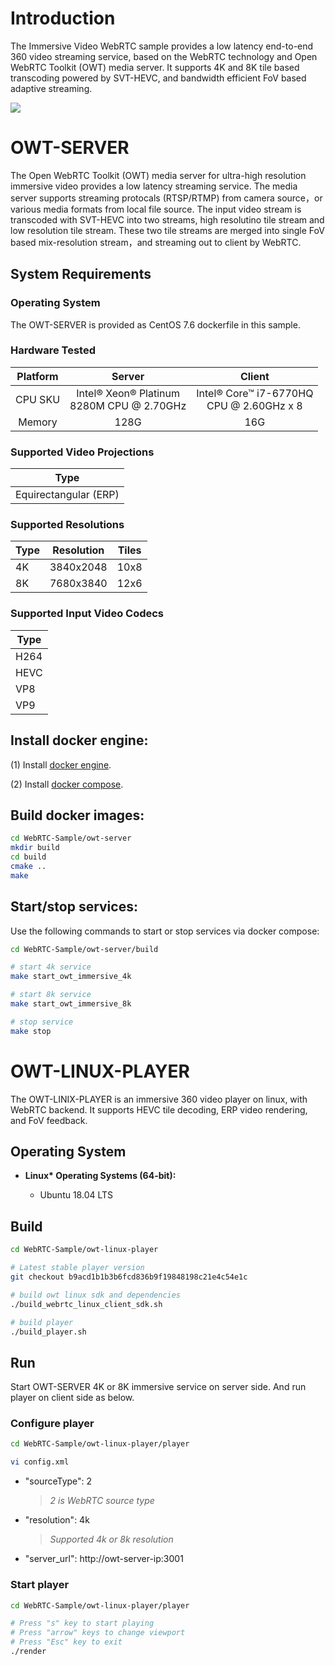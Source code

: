 
# Introduction

The Immersive Video WebRTC sample provides a low latency end-to-end 360 video streaming service, based on the WebRTC technology and Open WebRTC Toolkit (OWT) media server. It supports 4K and 8K tile based transcoding powered by SVT-HEVC, and bandwidth efficient FoV based adaptive streaming.

<img src="doc/intro.png">

# OWT-SERVER

The Open WebRTC Toolkit (OWT) media server for ultra-high resolution immersive video provides a low latency streaming service. The media server supports streaming protocals (RTSP/RTMP) from camera source，or various media formats from local file source. The input video stream is transcoded with SVT-HEVC into two streams, high resolutino tile stream and low resolution tile stream. These two tile streams are merged into single FoV based mix-resolution stream，and streaming out to client by WebRTC.

## System Requirements

### Operating System

The OWT-SERVER is provided as CentOS 7.6 dockerfile in this sample.

### Hardware Tested

| Platform | Server | Client |
|:----:|:----:|:----:|
| CPU SKU | Intel® Xeon® Platinum<br>8280M CPU @ 2.70GHz | Intel® Core™ i7-6770HQ<br>CPU @ 2.60GHz x 8 |
| Memory | 128G | 16G |

### Supported Video Projections

|Type|
|-----|
|Equirectangular (ERP)|

### Supported Resolutions

|Type|Resolution|Tiles|
|-----|-----|-----|
|4K|3840x2048|10x8|
|8K|7680x3840|12x6|

### Supported Input Video Codecs

|Type|
|-----|
|H264|
|HEVC|
|VP8|
|VP9|

## Install docker engine:

(1) Install [docker engine](https://docs.docker.com/install).

(2) Install [docker compose](https://docs.docker.com/compose/install).

## Build docker images:

```bash
cd WebRTC-Sample/owt-server
mkdir build
cd build
cmake ..
make
```

## Start/stop services:

Use the following commands to start or stop services via docker compose:

```bash
cd WebRTC-Sample/owt-server/build

# start 4k service
make start_owt_immersive_4k

# start 8k service
make start_owt_immersive_8k

# stop service
make stop
```

# OWT-LINUX-PLAYER
The OWT-LINIX-PLAYER is an immersive 360 video player on linux, with WebRTC backend. It supports HEVC tile decoding, ERP video rendering, and FoV feedback.

## Operating System

- __Linux* Operating Systems (64-bit):__

  - Ubuntu 18.04 LTS

## Build

```bash
cd WebRTC-Sample/owt-linux-player

# Latest stable player version
git checkout b9acd1b1b3b6fcd836b9f19848198c21e4c54e1c

# build owt linux sdk and dependencies
./build_webrtc_linux_client_sdk.sh

# build player
./build_player.sh
```

## Run

Start OWT-SERVER 4K or 8K immersive service on server side. And run player on client side as below.

### Configure player

```bash
cd WebRTC-Sample/owt-linux-player/player

vi config.xml
```

- "sourceType": 2
    >*2 is WebRTC source type*
- "resolution": 4k
    >*Supported 4k or 8k resolution*
- "server_url": ht<span>tp://</span>owt-server-ip:3001

### Start player

```bash
cd WebRTC-Sample/owt-linux-player/player

# Press "s" key to start playing
# Press "arrow" keys to change viewport
# Press "Esc" key to exit
./render
```
